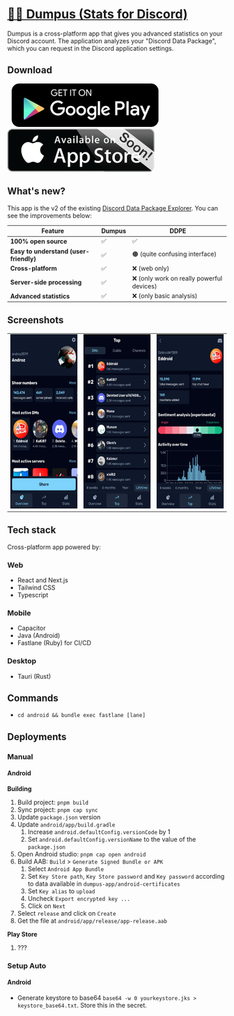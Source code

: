# [👨‍💻 Dumpus (Stats for Discord)](https://play.google.com/store/apps/details?id=app.dumpus.app)

Dumpus is a cross-platform app that gives you advanced statistics on your Discord account. The application analyzes your "Discord Data Package", which you can request in the Discord application settings.

## Download

<a href="https://play.google.com/store/apps/details?id=app.dumpus.app"><img src="./.github/assets/playstore.png" hspace="10" height="100px" /></a>
<a href="#"><img src="./.github/assets/appstore.png" height="100px" /></a>

## What's new?

This app is the v2 of the existing [Discord Data Package Explorer](https://ddpe.androz2091.fr). You can see the improvements below:


| Feature | Dumpus | DDPE |
| --- | --- | --- |
| **100% open source** | ✅ | ✅ |
| **Easy to understand (user-friendly)** | ✅ | 🟠 (quite confusing interface) |
| **Cross-platform** | ✅ | ❌ (web only) |
| **Server-side processing** | ✅ | ❌ (only work on really powerful devices) |
| **Advanced statistics** | ✅ | ❌ (only basic analysis) |

## Screenshots

| | | |
| --- | --- | --- |
| <img src="./.github/assets/screenshot1.jpg" height="400px" /> | <img src="./.github/assets/screenshot2.jpg" height="400px" /> | <img src="./.github/assets/screenshot3.jpg" height="400px" /> |

## Tech stack

Cross-platform app powered by:

### Web

- React and Next.js
- Tailwind CSS
- Typescript

### Mobile

- Capacitor
- Java (Android)
- Fastlane (Ruby) for CI/CD

### Desktop

- Tauri (Rust)

## Commands

- `cd android && bundle exec fastlane [lane]`

## Deployments

### Manual

#### Android

**Building**

1. Build project: `pnpm build`
2. Sync project: `pnpm cap sync`
3. Update `package.json` version
4. Update `android/app/build.gradle`
   1. Increase `android.defaultConfig.versionCode` by 1
   2. Set `android.defaultConfig.versionName` to the value of the `package.json`
5. Open Android studio: `pnpm cap open android`
6. Build AAB: `Build` > `Generate Signed Bundle or APK`
   1. Select `Android App Bundle`
   2. Set `Key Store path`, `Key Store password` and `Key password` according to data available in `dumpus-app/android-certificates`
   3. Set `Key alias` to `upload`
   4. Uncheck `Export encrypted key ...`
   5. Click on `Next`
7. Select `release` and click on `Create`
8. Get the file at `android/app/release/app-release.aab`

**Play Store**

1. ???

### Setup Auto

#### Android

* Generate keystore to base64 `base64 -w 0 yourkeystore.jks > keystore_base64.txt`. Store this in the secret.
